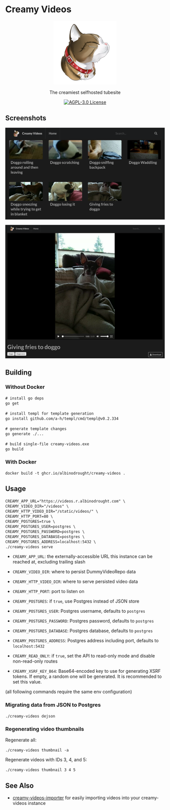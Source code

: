 # Creamy Videos

<p align="center">
    <img src="./logo.png" alt="Creamy Videos Cat Logo">
    <p align="center">The creamiest selfhosted tubesite</p>
    <p align="center">
        <a href="https://github.com/AlbinoDrought/creamy-videos/blob/master/LICENSE"><img alt="AGPL-3.0 License" src="https://img.shields.io/github/license/AlbinoDrought/creamy-videos"></a>
    </p>
</p>

## Screenshots

![Screenshot of Video Listing](./screenshot_videos.png)

![Screenshot of Video Playing](./screenshot_watch.png)

## Building

### Without Docker

```
# install go deps
go get

# install templ for template generation
go install github.com/a-h/templ/cmd/templ@v0.2.334

# generate template changes
go generate ./...

# build single-file creamy-videos.exe
go build
```

### With Docker

`docker build -t ghcr.io/albinodrought/creamy-videos .`

## Usage

```
CREAMY_APP_URL="https://videos.r.albinodrought.com" \
CREAMY_VIDEO_DIR="/videos" \
CREAMY_HTTP_VIDEO_DIR="/static/videos/" \
CREAMY_HTTP_PORT=80 \
CREAMY_POSTGRES=true \
CREAMY_POSTGRES_USER=postgres \
CREAMY_POSTGRES_PASSWORD=postgres \
CREAMY_POSTGRES_DATABASE=postgres \
CREAMY_POSTGRES_ADDRESS=localhost:5432 \
./creamy-videos serve
```

- `CREAMY_APP_URL`: the externally-accessible URL this instance can be reached at, excluding trailing slash

- `CREAMY_VIDEO_DIR`: where to persist DummyVideoRepo data

- `CREAMY_HTTP_VIDEO_DIR`: where to serve persisted video data

- `CREAMY_HTTP_PORT`: port to listen on

- `CREAMY_POSTGRES`: if `true`, use Postgres instead of JSON store

- `CREAMY_POSTGRES_USER`: Postgres username, defaults to `postgres`

- `CREAMY_POSTGRES_PASSWORD`: Postgres password, defaults to `postgres`

- `CREAMY_POSTGRES_DATABASE`: Postgres database, defaults to `postgres`

- `CREAMY_POSTGRES_ADDRESS`: Postgres address including port, defaults to `localhost:5432`

- `CREAMY_READ_ONLY`: if `true`, set the API to read-only mode and disable non-read-only routes

- `CREAMY_XSRF_KEY_B64`: Base64-encoded key to use for generating XSRF tokens. If empty, a random one will be generated. It is recommended to set this value.

(all following commands require the same env configuration)

### Migrating data from JSON to Postgres

`./creamy-videos dejson`

### Regenerating video thumbnails

Regenerate all:

`./creamy-videos thumbnail -a`

Regenerate videos with IDs 3, 4, and 5:

`./creamy-videos thumbnail 3 4 5`

## See Also

- [creamy-videos-importer](https://github.com/AlbinoDrought/creamy-videos-importer) for easily importing videos into your creamy-videos instance
